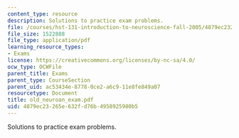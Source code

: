 ```yaml
---
content_type: resource
description: Solutions to practice exam problems.
file: /courses/hst-131-introduction-to-neuroscience-fall-2005/4879ec23265e632fd76b4958925980b5_old_neuroan_exam.pdf
file_size: 1522888
file_type: application/pdf
learning_resource_types:
- Exams
license: https://creativecommons.org/licenses/by-nc-sa/4.0/
ocw_type: OCWFile
parent_title: Exams
parent_type: CourseSection
parent_uid: ac53434e-8778-0ce2-a6c9-11e8fe849a07
resourcetype: Document
title: old_neuroan_exam.pdf
uid: 4879ec23-265e-632f-d76b-4958925980b5
---
```

Solutions to practice exam problems.
